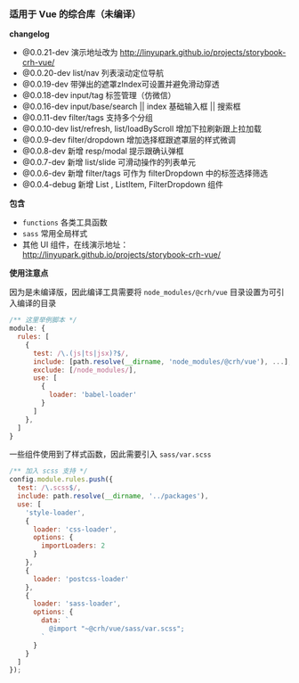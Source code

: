 ### 适用于 Vue 的综合库（未编译）

**changelog**

* @0.0.21-dev 演示地址改为 http://linyupark.github.io/projects/storybook-crh-vue/
* @0.0.20-dev list/nav 列表滚动定位导航
* @0.0.19-dev 带弹出的遮罩zIndex可设置并避免滑动穿透
* @0.0.18-dev input/tag 标签管理（仿微信）
* @0.0.16-dev input/base/search || index 基础输入框 || 搜索框
* @0.0.11-dev filter/tags 支持多个分组
* @0.0.10-dev list/refresh, list/loadByScroll 增加下拉刷新跟上拉加载
* @0.0.9-dev filter/dropdown 增加选择框跟遮罩层的样式微调
* @0.0.8-dev 新增 resp/modal 提示跟确认弹框
* @0.0.7-dev 新增 list/slide 可滑动操作的列表单元
* @0.0.6-dev 新增 filter/tags 可作为 filterDropdown 中的标签选择筛选
* @0.0.4-debug 新增 List , ListItem, FilterDropdown 组件

**包含**

- `functions` 各类工具函数
- `sass` 常用全局样式
- 其他 UI 组件，在线演示地址：http://linyupark.github.io/projects/storybook-crh-vue/

**使用注意点**

因为是未编译版，因此编译工具需要将 `node_modules/@crh/vue` 目录设置为可引入编译的目录

```js
/** 这里举例脚本 */
module: {
  rules: [
    {
      test: /\.(js|ts|jsx)?$/,
      include: [path.resolve(__dirname, 'node_modules/@crh/vue'), ...],
      exclude: [/node_modules/],
      use: [
        {
          loader: 'babel-loader'
        }
      ]
    },
  ]
}
```

一些组件使用到了样式函数，因此需要引入 `sass/var.scss`

```js
/** 加入 scss 支持 */
config.module.rules.push({
  test: /\.scss$/,
  include: path.resolve(__dirname, '../packages'),
  use: [
    'style-loader',
    {
      loader: 'css-loader',
      options: {
        importLoaders: 2
      }
    },
    {
      loader: 'postcss-loader'
    },
    {
      loader: 'sass-loader',
      options: {
        data: `
          @import "~@crh/vue/sass/var.scss";
        `
      }
    }
  ]
});
```
